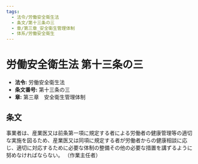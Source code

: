 ```yaml
---
tags:
  - 法令/労働安全衛生法
  - 条文/第十三条の三
  - 章/第三章_安全衛生管理体制
  - 体系/労働安全衛生
---
```

# 労働安全衛生法 第十三条の三

- **法令:** 労働安全衛生法
- **条文番号:** 第十三条の三
- **章:** 第三章　安全衛生管理体制

## 条文
事業者は、産業医又は前条第一項に規定する者による労働者の健康管理等の適切な実施を図るため、産業医又は同項に規定する者が労働者からの健康相談に応じ、適切に対応するために必要な体制の整備その他の必要な措置を講ずるように努めなければならない。
（作業主任者）

